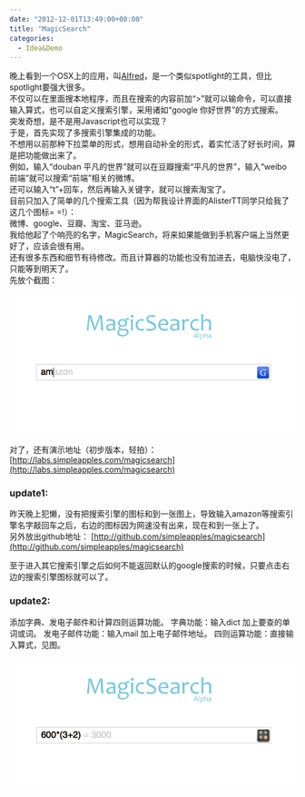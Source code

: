 ```yaml
---
date: "2012-12-01T13:49:00+00:00"
title: "MagicSearch"
categories:
  - Idea&Demo
---
```


晚上看到一个OSX上的应用，叫[Alfred](http://www.alfredapp.com/)，是一个类似spotlight的工具，但比spotlight要强大很多。  
不仅可以在里面搜本地程序，而且在搜索的内容前加“>”就可以输命令，可以直接输入算式，也可以自定义搜索引擎，采用诸如“google 你好世界”的方式搜索。  
突发奇想，是不是用Javascript也可以实现？  
于是，首先实现了多搜索引擎集成的功能。  
不想用以前那种下拉菜单的形式，想用自动补全的形式，着实忙活了好长时间，算是把功能做出来了。  
例如，输入“douban 平凡的世界”就可以在豆瓣搜索“平凡的世界”，输入“weibo 前端”就可以搜索“前端”相关的微博。  
还可以输入“t”+回车，然后再输入关键字，就可以搜索淘宝了。  
目前只加入了简单的几个搜索工具（因为帮我设计界面的AlisterTT同学只给我了这几个图标= =!）：  
微博、google、豆瓣、淘宝、亚马逊。  
我给他起了个响亮的名字，MagicSearch，将来如果能做到手机客户端上当然更好了，应该会很有用。  
还有很多东西和细节有待修改。而且计算器的功能也没有加进去，电脑快没电了，只能等到明天了。  
先放个截图：

![Alt text](/upload/magicsearch1.png)

对了，还有演示地址（初步版本，轻拍）：
[http://labs.simpleapples.com/magicsearch](http://labs.simpleapples.com/magicsearch)
### update1: ###
昨天晚上犯懒，没有把搜索引擎的图标和到一张图上，导致输入amazon等搜索引擎名字敲回车之后，右边的图标因为网速没有出来，现在和到一张上了。  
另外放出github地址：
[http://github.com/simpleapples/magicsearch](http://github.com/simpleapples/magicsearch)

至于进入其它搜索引擎之后如何不能返回默认的google搜索的时候，只要点击右边的搜索引擎图标就可以了。
### update2: ###
添加字典、发电子邮件和计算四则运算功能。
字典功能：输入dict 加上要查的单词或词。
发电子邮件功能：输入mail 加上电子邮件地址。
四则运算功能：直接输入算式，见图。

![Alt text](/upload/magicsearch2.png)
